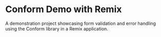# Conform Demo with Remix

A demonstration project showcasing form validation and error handling using the Conform library in a Remix application.

